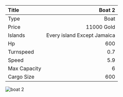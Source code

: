 |Title        | Boat 2
|:-|-:
|Type         | Boat           
|Price        | 11000 Gold    
|Islands      | Every island Except Jamaica
|Hp           | 600
|Turnspeed    | 0.7
|Speed        | 5.9
|Max Capacity | 6
|Cargo Size   | 600

<img src="assets/img/boat.png" alt="boat 2">